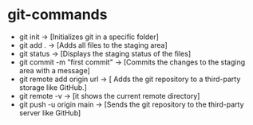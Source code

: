 # git-commands

- git init -> [Initializes git in a specific folder]
- git add . -> [Adds all files to the staging area]
- git status -> [Displays the staging status of the files]
- git commit -m "first commit" -> [Commits the changes to the staging area with a message]
- git remote add origin url -> [ Adds the git repository to a third-party storage like GitHub.]
- git remote -v -> [it shows the current remote directory]
- git push -u origin main -> [Sends the git repository to the third-party server like GitHub]
